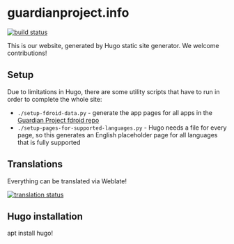 
# guardianproject.info

[![build status](https://gitlab.com/guardianproject/info/badges/master/build.svg)](https://gitlab.com/guardianproject/info/builds)

This is our website, generated by Hugo static site generator.  We
welcome contributions!

## Setup

Due to limitations in Hugo, there are some utility scripts that have
to run in order to complete the whole site:

* `./setup-fdroid-data.py` - generate the app pages for all apps in the [Guardian Project fdroid repo](https://guardianproject.info/fdroid)
* `./setup-pages-for-supported-languages.py` - Hugo needs a file for every page, so this generates an English placeholder page for all languages that is fully supported


## Translations

Everything can be translated via Weblate!

[![translation status](https://hosted.weblate.org/widgets/guardianproject/-/info/multi-auto.svg)](https://hosted.weblate.org/engage/guardianproject/?utm_source=widget)

## Hugo installation

apt install hugo!
